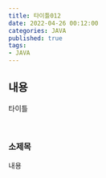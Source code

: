 ```yaml
---
title: 타이틀012   
date: 2022-04-26 00:12:00
categories: JAVA 
published: true 
tags:
- JAVA  
---
```


## 내용     

타이틀 


<br/>

### 소제목    
내용  
